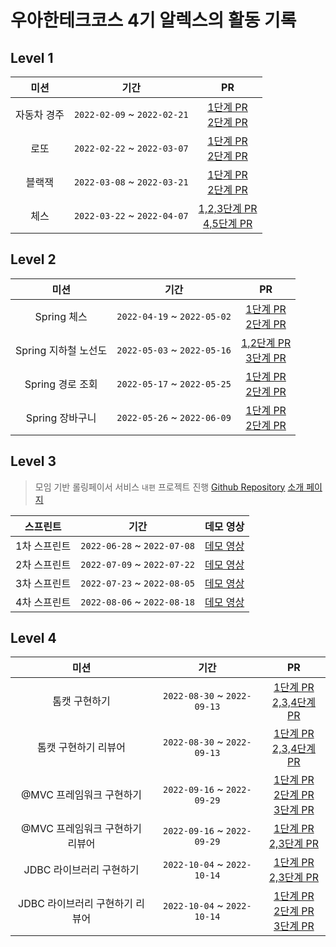 # 우아한테크코스 4기 알렉스의 활동 기록

## Level 1

| 미션 | 기간 | PR |
|:-----:|:-----:|:---:|
|자동차 경주|`2022-02-09` ~ `2022-02-21`|[1단계 PR](https://github.com/woowacourse/java-racingcar/pull/257) <br/> [2단계 PR](https://github.com/woowacourse/java-racingcar/pull/352)|
|로또|`2022-02-22` ~ `2022-03-07`|[1단계 PR](https://github.com/woowacourse/java-lotto/pull/352) <br/> [2단계 PR](https://github.com/woowacourse/java-lotto/pull/453)|
|블랙잭|`2022-03-08` ~ `2022-03-21`|[1단계 PR](https://github.com/woowacourse/java-blackjack/pull/258) <br/> [2단계 PR](https://github.com/woowacourse/java-blackjack/pull/319)|
|체스|`2022-03-22` ~ `2022-04-07`|[1,2,3단계 PR](https://github.com/woowacourse/java-chess/pull/268) <br/> [4,5단계 PR](https://github.com/woowacourse/java-chess/pull/371)|

## Level 2

| 미션 | 기간 | PR |
|:-----:|:-----:|:---:|
|Spring 체스|`2022-04-19` ~ `2022-05-02`|[1단계 PR](https://github.com/woowacourse/jwp-chess/pull/330) <br/> [2단계 PR](https://github.com/woowacourse/java-racingcar/pull/352)|
|Spring 지하철 노선도|`2022-05-03` ~ `2022-05-16`|[1,2단계 PR](https://github.com/woowacourse/atdd-subway-map/pull/182) <br/> [3단계 PR](https://github.com/woowacourse/atdd-subway-map/pull/271)|
|Spring 경로 조회|`2022-05-17` ~ `2022-05-25`|[1단계 PR](https://github.com/woowacourse/atdd-subway-path/pull/229) <br/> [2단계 PR](https://github.com/woowacourse/atdd-subway-path/pull/270)|
|Spring 장바구니|`2022-05-26` ~ `2022-06-09`|[1단계 PR](https://github.com/woowacourse/jwp-shopping-cart/pull/39) <br/> [2단계 PR](https://github.com/woowacourse/jwp-shopping-cart/pull/128)|

## Level 3

> 모임 기반 롤링페이서 서비스 `내편` 프로젝트 진행
> [Github Repository](https://github.com/woowacourse-teams/2022-nae-pyeon)
> [소개 페이지](https://sites.google.com/woowahan.com/woowacourse-demo-4th/%ED%94%84%EB%A1%9C%EC%A0%9D%ED%8A%B8/%EB%82%B4%ED%8E%B8/%EC%84%9C%EB%B9%84%EC%8A%A4-%EC%86%8C%EA%B0%9C)

| 스프린트 | 기간 | 데모 영상 |
|:-----:|:-----:|:---:|
|1차 스프린트|`2022-06-28` ~ `2022-07-08`|[데모 영상](https://www.youtube.com/watch?v=77dPR8V_yB4)|
|2차 스프린트|`2022-07-09` ~ `2022-07-22`|[데모 영상](https://www.youtube.com/watch?v=0ianPJCqdec)|
|3차 스프린트|`2022-07-23` ~ `2022-08-05`|[데모 영상](https://www.youtube.com/watch?v=LBkKcpwh7Yg)|
|4차 스프린트|`2022-08-06` ~ `2022-08-18`|[데모 영상](https://www.youtube.com/watch?v=FjJhHlkk7iw)|

## Level 4

| 미션 | 기간 | PR |
|:-----:|:-----:|:---:|
|톰캣 구현하기|`2022-08-30` ~ `2022-09-13`|[1단계 PR](https://github.com/woowacourse/jwp-dashboard-http/pull/133) <br/> [2,3,4단계 PR](https://github.com/woowacourse/jwp-dashboard-http/pull/228)|
|톰캣 구현하기 리뷰어|`2022-08-30` ~ `2022-09-13`|[1단계 PR](https://github.com/woowacourse/jwp-dashboard-http/pull/181) <br/> [2,3,4단계 PR](https://github.com/woowacourse/jwp-dashboard-http/pull/272)|
|@MVC 프레임워크 구현하기|`2022-09-16` ~ `2022-09-29`|[1단계 PR](https://github.com/woowacourse/jwp-dashboard-mvc/pull/122) <br/> [2단계 PR](https://github.com/woowacourse/jwp-dashboard-mvc/pull/253) <br/> [3단계 PR](https://github.com/woowacourse/jwp-dashboard-mvc/pull/322)|
|@MVC 프레임워크 구현하기 리뷰어|`2022-09-16` ~ `2022-09-29`|[1단계 PR](https://github.com/woowacourse/jwp-dashboard-mvc/pull/128) <br/> [2,3단계 PR](https://github.com/woowacourse/jwp-dashboard-mvc/pull/294)|
|JDBC 라이브러리 구현하기|`2022-10-04` ~ `2022-10-14`|[1단계 PR](https://github.com/woowacourse/jwp-dashboard-jdbc/pull/63) <br/> [2,3단계 PR](https://github.com/woowacourse/jwp-dashboard-jdbc/pull/217)|
|JDBC 라이브러리 구현하기 리뷰어|`2022-10-04` ~ `2022-10-14`|[1단계 PR](https://github.com/woowacourse/jwp-dashboard-jdbc/pull/93) <br/> [2단계 PR](https://github.com/woowacourse/jwp-dashboard-jdbc/pull/148) <br/> [3단계 PR](https://github.com/woowacourse/jwp-dashboard-jdbc/pull/244)|

